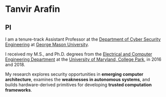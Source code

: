 # Tanvir Arafin
## PI

I am a tenure-track Assistant Professor at the [Department of Cyber Security Engineering](https://cybersecurity.gmu.edu) at [George Mason University](https://www.gmu.edu).

I received my M.S., and Ph.D. degrees from the [Electrical and Computer Engineering Department](https://ece.umd.edu) at the [University of Maryland, College Park](https://umd.edu), in 2016 and 2018.

My research explores security opportunities in **emerging computer architecture**, examines the **weaknesses in autonomous systems**, and builds hardware-derived primitives for developing **trusted computation frameworks**.
